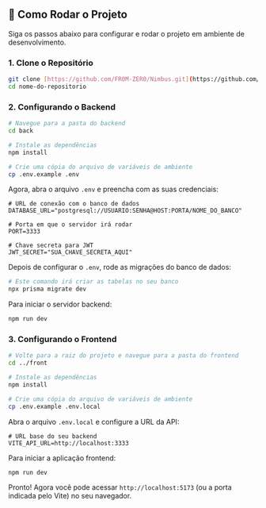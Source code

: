 ## 🚀 Como Rodar o Projeto

Siga os passos abaixo para configurar e rodar o projeto em ambiente de desenvolvimento.

### 1. Clone o Repositório

```bash
git clone [https://github.com/FR0M-ZER0/Nimbus.git](https://github.com/FR0M-ZER0/Nimbus.git)
cd nome-do-repositorio
```

### 2. Configurando o Backend

```bash
# Navegue para a pasta do backend
cd back

# Instale as dependências
npm install

# Crie uma cópia do arquivo de variáveis de ambiente
cp .env.example .env
```

Agora, abra o arquivo `.env` e preencha com as suas credenciais:

```env
# URL de conexão com o banco de dados
DATABASE_URL="postgresql://USUARIO:SENHA@HOST:PORTA/NOME_DO_BANCO"

# Porta em que o servidor irá rodar
PORT=3333

# Chave secreta para JWT
JWT_SECRET="SUA_CHAVE_SECRETA_AQUI"
```

Depois de configurar o `.env`, rode as migrações do banco de dados:

```bash
# Este comando irá criar as tabelas no seu banco
npx prisma migrate dev
```

Para iniciar o servidor backend:

```bash
npm run dev
```

### 3. Configurando o Frontend

```bash
# Volte para a raiz do projeto e navegue para a pasta do frontend
cd ../front

# Instale as dependências
npm install

# Crie uma cópia do arquivo de variáveis de ambiente
cp .env.example .env.local
```

Abra o arquivo `.env.local` e configure a URL da API:

```env
# URL base do seu backend
VITE_API_URL=http://localhost:3333
```

Para iniciar a aplicação frontend:

```bash
npm run dev
```

Pronto! Agora você pode acessar `http://localhost:5173` (ou a porta indicada pelo Vite) no seu navegador.

